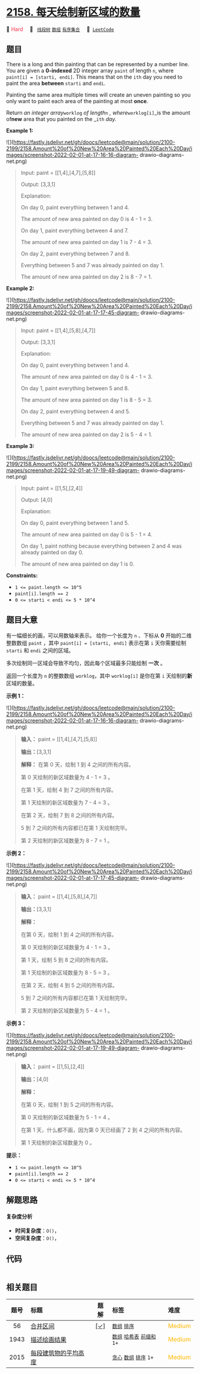 # [2158. 每天绘制新区域的数量](https://leetcode.com/problems/amount-of-new-area-painted-each-day)

🔴 <font color=#ff334b>Hard</font>&emsp; 🔖&ensp; [`线段树`](/tag/segment-tree.md) [`数组`](/tag/array.md) [`有序集合`](/tag/ordered-set.md)&emsp; 🔗&ensp;[`LeetCode`](https://leetcode.com/problems/amount-of-new-area-painted-each-day)

## 题目

There is a long and thin painting that can be represented by a number line.
You are given a **0-indexed** 2D integer array `paint` of length `n`, where
`paint[i] = [starti, endi]`. This means that on the `ith` day you need to
paint the area **between** `starti` and `endi`.

Painting the same area multiple times will create an uneven painting so you
only want to paint each area of the painting at most **once**.

Return _an integer array_`worklog` _of length_`n` _, where_`worklog[i]`_is the
amount of**new** area that you painted on the _`ith` _day._



**Example 1:**

![](https://fastly.jsdelivr.net/gh/doocs/leetcode@main/solution/2100-2199/2158.Amount%20of%20New%20Area%20Painted%20Each%20Day/images/screenshot-2022-02-01-at-17-16-16-diagram-
drawio-diagrams-net.png)

> Input: paint = [[1,4],[4,7],[5,8]]
> 
> Output: [3,3,1]
> 
> Explanation:
> 
> On day 0, paint everything between 1 and 4.
> 
> The amount of new area painted on day 0 is 4 - 1 = 3.
> 
> On day 1, paint everything between 4 and 7.
> 
> The amount of new area painted on day 1 is 7 - 4 = 3.
> 
> On day 2, paint everything between 7 and 8.
> 
> Everything between 5 and 7 was already painted on day 1.
> 
> The amount of new area painted on day 2 is 8 - 7 = 1. 

**Example 2:**

![](https://fastly.jsdelivr.net/gh/doocs/leetcode@main/solution/2100-2199/2158.Amount%20of%20New%20Area%20Painted%20Each%20Day/images/screenshot-2022-02-01-at-17-17-45-diagram-
drawio-diagrams-net.png)

> Input: paint = [[1,4],[5,8],[4,7]]
> 
> Output: [3,3,1]
> 
> Explanation:
> 
> On day 0, paint everything between 1 and 4.
> 
> The amount of new area painted on day 0 is 4 - 1 = 3.
> 
> On day 1, paint everything between 5 and 8.
> 
> The amount of new area painted on day 1 is 8 - 5 = 3.
> 
> On day 2, paint everything between 4 and 5.
> 
> Everything between 5 and 7 was already painted on day 1.
> 
> The amount of new area painted on day 2 is 5 - 4 = 1. 

**Example 3:**

![](https://fastly.jsdelivr.net/gh/doocs/leetcode@main/solution/2100-2199/2158.Amount%20of%20New%20Area%20Painted%20Each%20Day/images/screenshot-2022-02-01-at-17-19-49-diagram-
drawio-diagrams-net.png)

> Input: paint = [[1,5],[2,4]]
> 
> Output: [4,0]
> 
> Explanation:
> 
> On day 0, paint everything between 1 and 5.
> 
> The amount of new area painted on day 0 is 5 - 1 = 4.
> 
> On day 1, paint nothing because everything between 2 and 4 was already painted on day 0.
> 
> The amount of new area painted on day 1 is 0.

**Constraints:**

  * `1 <= paint.length <= 10^5`
  * `paint[i].length == 2`
  * `0 <= starti < endi <= 5 * 10^4`


## 题目大意

有一幅细长的画，可以用数轴来表示。 给你一个长度为 `n` 、下标从 **0** 开始的二维整数数组 `paint` ，其中 `paint[i] =
[starti, endi]` 表示在第 `i` 天你需要绘制 `starti` 和 `endi` 之间的区域。

多次绘制同一区域会导致不均匀，因此每个区域最多只能绘制 **一次** 。

返回一个长度为 `n` 的整数数组 `worklog`，其中 `worklog[i]` 是你在第 `i` 天绘制的**新** 区域的数量。



**示例 1：**

![](https://fastly.jsdelivr.net/gh/doocs/leetcode@main/solution/2100-2199/2158.Amount%20of%20New%20Area%20Painted%20Each%20Day/images/screenshot-2022-02-01-at-17-16-16-diagram-
drawio-diagrams-net.png)

> 
> 
> 
> 
> 
> **输入：** paint = [[1,4],[4,7],[5,8]]
> 
> **输出：**[3,3,1]
> 
> **解释：** 在第 0 天，绘制 1 到 4 之间的所有内容。
> 
> 第 0 天绘制的新区域数量为 4 - 1 = 3 。
> 
> 在第 1 天，绘制 4 到 7 之间的所有内容。
> 
> 第 1 天绘制的新区域数量为 7 - 4 = 3 。
> 
> 在第 2 天，绘制 7 到 8 之间的所有内容。
> 
> 5 到 7 之间的所有内容都已在第 1 天绘制完毕。
> 
> 第 2 天绘制的新区域数量为 8 - 7 = 1 。
> 
> 

**示例  2：**

![](https://fastly.jsdelivr.net/gh/doocs/leetcode@main/solution/2100-2199/2158.Amount%20of%20New%20Area%20Painted%20Each%20Day/images/screenshot-2022-02-01-at-17-17-45-diagram-
drawio-diagrams-net.png)

> 
> 
> 
> 
> 
> **输入：** paint = [[1,4],[5,8],[4,7]]
> 
> **输出：**[3,3,1]
> 
> **解释：**
> 
> 在第 0 天，绘制 1 到 4 之间的所有内容。
> 
> 第 0 天绘制的新区域数量为 4 - 1 = 3 。
> 
> 第 1 天，绘制 5 到 8 之间的所有内容。
> 
> 第 1 天绘制的新区域数量为 8 - 5 = 3 。
> 
> 在第 2 天，绘制 4 到 5 之间的所有内容。
> 
> 5 到 7 之间的所有内容都已在第 1 天绘制完毕。
> 
> 第 2 天绘制的新区域数量为 5 - 4 = 1 。
> 
> 

**示例  3：**

![](https://fastly.jsdelivr.net/gh/doocs/leetcode@main/solution/2100-2199/2158.Amount%20of%20New%20Area%20Painted%20Each%20Day/images/screenshot-2022-02-01-at-17-19-49-diagram-
drawio-diagrams-net.png)

> 
> 
> 
> 
> 
> **输入：** paint = [[1,5],[2,4]]
> 
> **输出：**[4,0]
> 
> **解释：**
> 
> 在第 0 天，绘制 1 到 5 之间的所有内容。
> 
> 第 0 天绘制的新区域数量为 5 - 1 = 4 。
> 
> 在第 1 天，什么都不画，因为第 0 天已经画了 2 到 4 之间的所有内容。
> 
> 第 1 天绘制的新区域数量为 0 。
> 
> 



**提示：**

  * `1 <= paint.length <= 10^5`
  * `paint[i].length == 2`
  * `0 <= starti < endi <= 5 * 10^4`


## 解题思路

#### 复杂度分析

- **时间复杂度**：`O()`，
- **空间复杂度**：`O()`，

## 代码

```javascript

```

## 相关题目

<!-- prettier-ignore -->
| 题号 | 标题 | 题解 | 标签 | 难度 |
| :------: | :------ | :------: | :------ | :------ |
| 56 | [合并区间](https://leetcode.com/problems/merge-intervals) | [[✓]](/problem/0056.md) |  [`数组`](/tag/array.md) [`排序`](/tag/sorting.md) | <font color=#ffb800>Medium</font> |
| 1943 | [描述绘画结果](https://leetcode.com/problems/describe-the-painting) |  |  [`数组`](/tag/array.md) [`哈希表`](/tag/hash-table.md) [`前缀和`](/tag/prefix-sum.md) `1+` | <font color=#ffb800>Medium</font> |
| 2015 | [每段建筑物的平均高度](https://leetcode.com/problems/average-height-of-buildings-in-each-segment) |  |  [`贪心`](/tag/greedy.md) [`数组`](/tag/array.md) [`排序`](/tag/sorting.md) `1+` | <font color=#ffb800>Medium</font> |